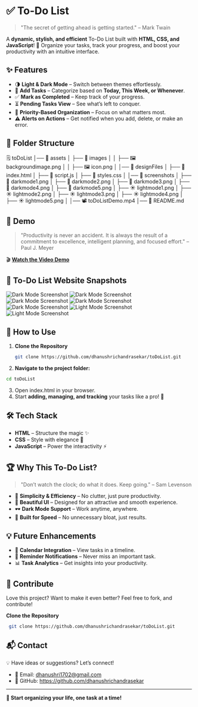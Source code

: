 # ✅ To-Do List

> "The secret of getting ahead is getting started." – Mark Twain

A **dynamic, stylish, and efficient** To-Do List built with **HTML, CSS, and JavaScript**! 🚀 Organize your tasks, track your progress, and boost your productivity with an intuitive interface. 

## ✨ Features

- 🌗 **Light & Dark Mode** – Switch between themes effortlessly.
- 📝 **Add Tasks** – Categorize based on **Today, This Week, or Whenever**.
- ✅ **Mark as Completed** – Keep track of your progress.
- ⏳ **Pending Tasks View** – See what’s left to conquer.
- 🚀 **Priority-Based Organization** – Focus on what matters most.
- ⚠️ **Alerts on Actions** – Get notified when you add, delete, or make an error.

## 📁 Folder Structure
  🗒️ toDoList 
│── 📂 assets
│   ├── 📂 images
│   │   ├── 🖼️ backgroundimage.png
│   │   ├── 🖼️ icon.png
│
│── 📂 designFiles
│   ├── 📄 index.html
│   ├── 📄 script.js
│   ├── 🎨 styles.css
│
│── 📂 screenshots
│   ├── 🌙 darkmode1.png
│   ├── 🌙 darkmode2.png
│   ├── 🌙 darkmode3.png
│   ├── 🌙 darkmode4.png
│   ├── 🌙 darkmode5.png
│   ├── ☀️ lightmode1.png
│   ├── ☀️ lightmode2.png
│   ├── ☀️ lightmode3.png
│   ├── ☀️ lightmode4.png
│   ├── ☀️ lightmode5.png
│
│── 📽️ toDoListDemo.mp4
│── 📄 README.md

## 🎥 Demo

> "Productivity is never an accident. It is always the result of a commitment to excellence, intelligent planning, and focused effort." – Paul J. Meyer

🎬 **[Watch the Video Demo](https://github.com/dhanushrichandrasekar/toDoList/blob/908878979810f926c92412aab0e82aeac8851d06/toDoListDemo.mp4)**

## 📸 To-Do List Website Snapshots

![Dark Mode Screenshot](https://github.com/dhanushrichandrasekar/toDoList/blob/908878979810f926c92412aab0e82aeac8851d06/screenshots/darkmode1.png)
![Dark Mode Screenshot](https://github.com/dhanushrichandrasekar/toDoList/blob/908878979810f926c92412aab0e82aeac8851d06/screenshots/darkmode2.png)
![Dark Mode Screenshot](https://github.com/dhanushrichandrasekar/toDoList/blob/908878979810f926c92412aab0e82aeac8851d06/screenshots/darkmode3.png)
![Dark Mode Screenshot](https://github.com/dhanushrichandrasekar/toDoList/blob/908878979810f926c92412aab0e82aeac8851d06/screenshots/darkmode4.png)
![Dark Mode Screenshot](https://github.com/dhanushrichandrasekar/toDoList/blob/908878979810f926c92412aab0e82aeac8851d06/screenshots/darkmode5.png)
![Light Mode Screenshot](https://github.com/dhanushrichandrasekar/toDoList/blob/908878979810f926c92412aab0e82aeac8851d06/screenshots/lightmode1.png)
![Light Mode Screenshot](https://github.com/dhanushrichandrasekar/toDoList/blob/908878979810f926c92412aab0e82aeac8851d06/screenshots/lightmode2.png)

## 🚀 How to Use

1. **Clone the Repository**
   
   ```sh
   git clone https://github.com/dhanushrichandrasekar/toDoList.git
   
   ```
2.  **Navigate to the project folder:**
   
   ```sh
   cd toDoList
   
   ```
3. Open index.html in your browser.
4. Start **adding, managing, and tracking** your tasks like a pro! 💪

## 🛠️ Tech Stack

- **HTML** – Structure the magic ✨
- **CSS** – Style with elegance 🎨
- **JavaScript** – Power the interactivity ⚡

## 🏆 Why This To-Do List?

> "Don’t watch the clock; do what it does. Keep going." – Sam Levenson

- 🎯 **Simplicity & Efficiency** – No clutter, just pure productivity.
- 🎨 **Beautiful UI** – Designed for an attractive and smooth experience.
- 🕶️ **Dark Mode Support** – Work anytime, anywhere.
- 🚀 **Built for Speed** – No unnecessary bloat, just results.

## 💡 Future Enhancements

- 📅 **Calendar Integration** – View tasks in a timeline.
- 🔔 **Reminder Notifications** – Never miss an important task.
- 📊 **Task Analytics** – Get insights into your productivity.

## 🙌 Contribute

Love this project? Want to make it even better? Feel free to fork, and contribute!

**Clone the Repository**
```sh
 git clone https://github.com/dhanushrichandrasekar/toDoList.git
```

## 📬 Contact

💡 Have ideas or suggestions? Let’s connect!
- 📧 Email: dhanushri1702@gmail.com
- 🔗 GitHub: https://github.com/dhanushrichandrasekar


---

**🚀 Start organizing your life, one task at a time!**
